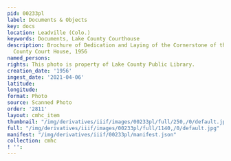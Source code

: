 ```yaml
---
pid: 00233pl
label: Documents & Objects
key: docs
location: Leadville (Colo.)
keywords: Documents, Lake County Courthouse
description: Brochure of Dedication and Laying of the Cornerstone of the New Lake
  County Court House, 1956
named_persons: 
rights: This photo is property of Lake County Public Library.
creation_date: '1956'
ingest_date: '2021-04-06'
latitude: 
longitude: 
format: Photo
source: Scanned Photo
order: '2811'
layout: cmhc_item
thumbnail: "/img/derivatives/iiif/images/00233pl/full/250,/0/default.jpg"
full: "/img/derivatives/iiif/images/00233pl/full/1140,/0/default.jpg"
manifest: "/img/derivatives/iiif/00233pl/manifest.json"
collection: cmhc
! '': 
---
```


